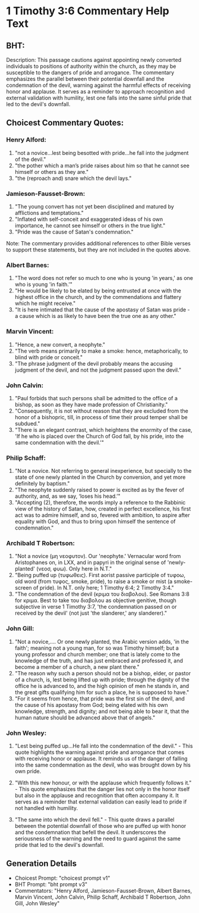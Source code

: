 # 1 Timothy 3:6 Commentary Help Text

## BHT:
Description: This passage cautions against appointing newly converted individuals to positions of authority within the church, as they may be susceptible to the dangers of pride and arrogance. The commentary emphasizes the parallel between their potential downfall and the condemnation of the devil, warning against the harmful effects of receiving honor and applause. It serves as a reminder to approach recognition and external validation with humility, lest one falls into the same sinful pride that led to the devil's downfall.

## Choicest Commentary Quotes:
### Henry Alford:
1. "not a novice...lest being besotted with pride...he fall into the judgment of the devil." 
2. "the pother which a man’s pride raises about him so that he cannot see himself or others as they are."
3. "the (reproach and) snare which the devil lays."

### Jamieson-Fausset-Brown:
1. "The young convert has not yet been disciplined and matured by afflictions and temptations."
2. "Inflated with self-conceit and exaggerated ideas of his own importance, he cannot see himself or others in the true light."
3. "Pride was the cause of Satan's condemnation."

Note: The commentary provides additional references to other Bible verses to support these statements, but they are not included in the quotes above.

### Albert Barnes:
1. "The word does not refer so much to one who is young 'in years,' as one who is young 'in faith.'"
2. "He would be likely to be elated by being entrusted at once with the highest office in the church, and by the commendations and flattery which he might receive."
3. "It is here intimated that the cause of the apostasy of Satan was pride - a cause which is as likely to have been the true one as any other."

### Marvin Vincent:
1. "Hence, a new convert, a neophyte."
2. "The verb means primarily to make a smoke: hence, metaphorically, to blind with pride or conceit."
3. "The phrase judgment of the devil probably means the accusing judgment of the devil, and not the judgment passed upon the devil."

### John Calvin:
1. "Paul forbids that such persons shall be admitted to the office of a bishop, as soon as they have made profession of Christianity."
2. "Consequently, it is not without reason that they are excluded from the honor of a bishopric, till, in process of time their proud temper shall be subdued."
3. "There is an elegant contrast, which heightens the enormity of the case, 'If he who is placed over the Church of God fall, by his pride, into the same condemnation with the devil.'"

### Philip Schaff:
1. "Not a novice. Not referring to general inexperience, but specially to the state of one newly planted in the Church by conversion, and yet more definitely by baptism."
2. "The neophyte suddenly raised to power is excited as by the fever of authority, and, as we say, ‘loses his head.’"
3. "Accepting (2), therefore, the words imply a reference to the Rabbinic view of the history of Satan, how, created in perfect excellence, his first act was to admire himself, and so, fevered with ambition, to aspire after equality with God, and thus to bring upon himself the sentence of condemnation."

### Archibald T Robertson:
1. "Not a novice (μη νεοφυτον). Our 'neophyte.' Vernacular word from Aristophanes on, in LXX, and in papyri in the original sense of 'newly-planted' (νεοσ, φυω). Only here in N.T." 
2. "Being puffed up (τυφωθεις). First aorist passive participle of τυφοω, old word (from τυφος, smoke, pride), to raise a smoke or mist (a smoke-screen of pride). In N.T. only here; 1 Timothy 6:4; 2 Timothy 3:4."
3. "The condemnation of the devil (κριμα του διαβολου). See Romans 3:8 for κριμα. Best to take του διαβολου as objective genitive, though subjective in verse 1 Timothy 3:7, 'the condemnation passed on or received by the devil' (not just 'the slanderer,' any slanderer)."

### John Gill:
1. "Not a novice,.... Or one newly planted, the Arabic version adds, 'in the faith'; meaning not a young man, for so was Timothy himself; but a young professor and church member; one that is lately come to the knowledge of the truth, and has just embraced and professed it, and become a member of a church, a new plant there."
2. "The reason why such a person should not be a bishop, elder, or pastor of a church, is, lest being lifted up with pride; through the dignity of the office he is advanced to, and the high opinion of men he stands in, and the great gifts qualifying him for such a place, he is supposed to have."
3. "For it seems from hence, that pride was the first sin of the devil, and the cause of his apostasy from God; being elated with his own knowledge, strength, and dignity; and not being able to bear it, that the human nature should be advanced above that of angels."

### John Wesley:
1. "Lest being puffed up...He fall into the condemnation of the devil." - This quote highlights the warning against pride and arrogance that comes with receiving honor or applause. It reminds us of the danger of falling into the same condemnation as the devil, who was brought down by his own pride.

2. "With this new honour, or with the applause which frequently follows it." - This quote emphasizes that the danger lies not only in the honor itself but also in the applause and recognition that often accompany it. It serves as a reminder that external validation can easily lead to pride if not handled with humility.

3. "The same into which the devil fell." - This quote draws a parallel between the potential downfall of those who are puffed up with honor and the condemnation that befell the devil. It underscores the seriousness of the warning and the need to guard against the same pride that led to the devil's downfall.


## Generation Details
- Choicest Prompt: "choicest prompt v1"
- BHT Prompt: "bht prompt v3"
- Commentators: "Henry Alford, Jamieson-Fausset-Brown, Albert Barnes, Marvin Vincent, John Calvin, Philip Schaff, Archibald T Robertson, John Gill, John Wesley"
